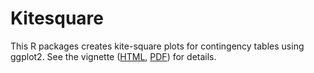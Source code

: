 # Kitesquare

This R packages creates kite-square plots for contingency tables using ggplot2. See the vignette ([HTML](vignettes/kitesquare.html), [PDF](vignettes/kitesquare.pdf)) for details.
